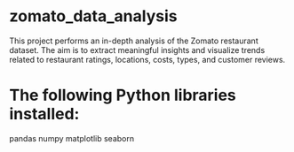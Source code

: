 # zomato_data_analysis

This project performs an in-depth analysis of the Zomato restaurant dataset. The aim is to extract meaningful insights and visualize trends related to restaurant ratings, locations, costs, types, and customer reviews.

# The following Python libraries installed:

pandas
numpy
matplotlib
seaborn
